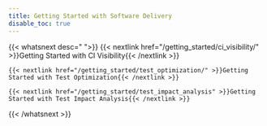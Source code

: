 ```yaml
---
title: Getting Started with Software Delivery
disable_toc: true
---
```


{{< whatsnext desc=" ">}}
    {{< nextlink href="/getting_started/ci_visibility/" >}}Getting Started with CI Visibility{{< /nextlink >}}

    {{< nextlink href="/getting_started/test_optimization/" >}}Getting Started with Test Optimization{{< /nextlink >}}

    {{< nextlink href="/getting_started/test_impact_analysis" >}}Getting Started with Test Impact Analysis{{< /nextlink >}}

{{< /whatsnext >}}